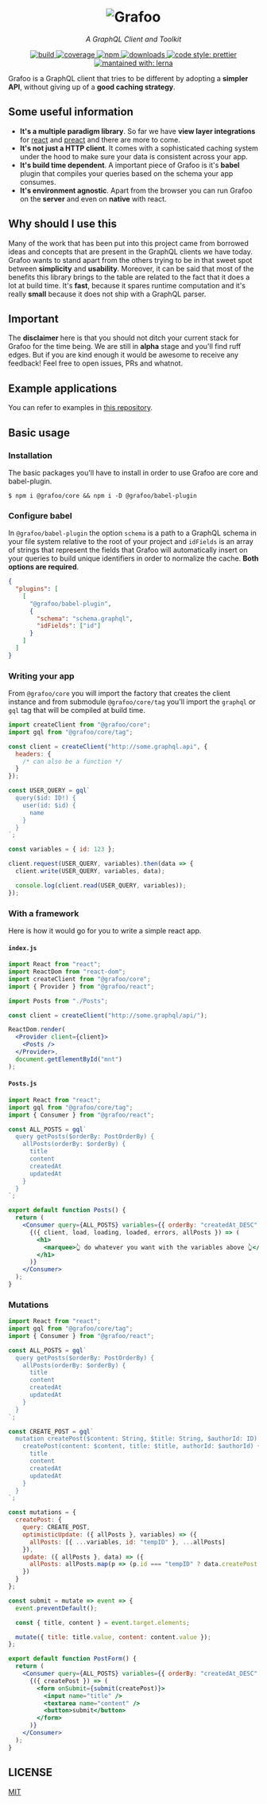 <h1 align=center>
  <img
    src=https://raw.githubusercontent.com/grafoojs/grafoo/master/logo.png
    alt=Grafoo
  />
</h1>

<p align=center><i>A GraphQL Client and Toolkit</i></p>

<p align=center>
  <a href=https://circleci.com/gh/grafoojs/grafoo>
    <img
      src=https://img.shields.io/circleci/project/github/grafoojs/grafoo/master.svg?label=build
      alt=build
    />
  </a>
  <a href=https://codecov.io/github/grafoojs/grafoo>
    <img
      src=https://img.shields.io/codecov/c/github/grafoojs/grafoo/master.svg
      alt="coverage"
    />
  </a>
  <a href=https://github.com/grafoojs/grafoo>
    <img
      src=https://img.shields.io/npm/v/@grafoo/babel-plugin.svg
      alt=npm
    >
  </a>
  <a href=https://github.com/grafoojs/grafoo>
    <img
      src=https://img.shields.io/npm/dm/@grafoo/babel-plugin.svg
      alt=downloads
    >
  </a>
  <a href=https://prettier.io>
    <img
      src=https://img.shields.io/badge/code_style-prettier-ff69b4.svg
      alt="code style: prettier"
    />
  </a>
  <a href=https://lernajs.io>
    <img
      src=https://img.shields.io/badge/maintained%20with-lerna-cc00ff.svg
      alt="mantained with: lerna"
    />
  </a>
</p>

Grafoo is a GraphQL client that tries to be different by adopting a **simpler API**, without giving up of a **good caching strategy**.

## Some useful information

- **It's a multiple paradigm library**. So far we have **view layer integrations** for [react](https://github.com/grafoojs/grafoo/tree/master/packages/react) and [preact](https://github.com/grafoojs/grafoo/tree/master/packages/preact) and there are more to come.
- **It's not just a HTTP client**. It comes with a sophisticated caching system under the hood to make sure your data is consistent across your app.
- **It's build time dependent**. A important piece of Grafoo is it's **babel** plugin that compiles your queries based on the schema your app consumes.
- **It's environment agnostic**. Apart from the browser you can run Grafoo on the **server** and even on **native** with react.

## Why should I use this

Many of the work that has been put into this project came from borrowed ideas and concepts that are present in the GraphQL clients we have today. Grafoo wants to stand apart from the others trying to be in that sweet spot between **simplicity** and **usability**. Moreover, it can be said that most of the benefits this library brings to the table are related to the fact that it does a lot at build time. It's **fast**, because it spares runtime computation and it's really **small** because it does not ship with a GraphQL parser.

## Important

The **disclaimer** here is that you should not ditch your current stack for Grafoo for the time being. We are still in **alpha** stage and you'll find ruff edges. But if you are kind enough it would be awesome to receive any feedback! Feel free to open issues, PRs and whatnot.

## Example applications

You can refer to examples in [this repository](https://github.com/grafoojs/grafoo-examples).

## Basic usage

### Installation

The basic packages you'll have to install in order to use Grafoo are core and babel-plugin.

```
$ npm i @grafoo/core && npm i -D @grafoo/babel-plugin
```

### Configure babel

In `@grafoo/babel-plugin` the option `schema` is a path to a GraphQL schema in your file system relative to the root of your project and `idFields` is an array of strings that represent the fields that Grafoo will automatically insert on your queries to build unique identifiers in order to normalize the cache. **Both options are required**.

```json
{
  "plugins": [
    [
      "@grafoo/babel-plugin",
      {
        "schema": "schema.graphql",
        "idFields": ["id"]
      }
    ]
  ]
}
```

### Writing your app

From `@grafoo/core` you will import the factory that creates the client instance and from submodule `@grafoo/core/tag` you'll import the `graphql` or `gql` tag that will be compiled at build time.

```js
import createClient from "@grafoo/core";
import gql from "@grafoo/core/tag";

const client = createClient("http://some.graphql.api", {
  headers: {
    /* can also be a function */
  }
});

const USER_QUERY = gql`
  query($id: ID!) {
    user(id: $id) {
      name
    }
  }
`;

const variables = { id: 123 };

client.request(USER_QUERY, variables).then(data => {
  client.write(USER_QUERY, variables, data);

  console.log(client.read(USER_QUERY, variables));
});
```

### With a framework

Here is how it would go for you to write a simple react app.

#### `index.js`

```jsx
import React from "react";
import ReactDom from "react-dom";
import createClient from "@grafoo/core";
import { Provider } from "@grafoo/react";

import Posts from "./Posts";

const client = createClient("http://some.graphql/api/");

ReactDom.render(
  <Provider client={client}>
    <Posts />
  </Provider>,
  document.getElementById("mnt")
);
```

#### `Posts.js`

```jsx
import React from "react";
import gql from "@grafoo/core/tag";
import { Consumer } from "@grafoo/react";

const ALL_POSTS = gql`
  query getPosts($orderBy: PostOrderBy) {
    allPosts(orderBy: $orderBy) {
      title
      content
      createdAt
      updatedAt
    }
  }
`;

export default function Posts() {
  return (
    <Consumer query={ALL_POSTS} variables={{ orderBy: "createdAt_DESC" }}>
      {({ client, load, loading, loaded, errors, allPosts }) => (
        <h1>
          <marquee>👆 do whatever you want with the variables above 👆</marquee>
        </h1>
      )}
    </Consumer>
  );
}
```

### Mutations

```jsx
import React from "react";
import gql from "@grafoo/core/tag";
import { Consumer } from "@grafoo/react";

const ALL_POSTS = gql`
  query getPosts($orderBy: PostOrderBy) {
    allPosts(orderBy: $orderBy) {
      title
      content
      createdAt
      updatedAt
    }
  }
`;

const CREATE_POST = gql`
  mutation createPost($content: String, $title: String, $authorId: ID) {
    createPost(content: $content, title: $title, authorId: $authorId) {
      title
      content
      createdAt
      updatedAt
    }
  }
`;

const mutations = {
  createPost: {
    query: CREATE_POST,
    optimisticUpdate: ({ allPosts }, variables) => ({
      allPosts: [{ ...variables, id: "tempID" }, ...allPosts]
    }),
    update: ({ allPosts }, data) => ({
      allPosts: allPosts.map(p => (p.id === "tempID" ? data.createPost : p))
    })
  }
};

const submit = mutate => event => {
  event.preventDefault();

  const { title, content } = event.target.elements;

  mutate({ title: title.value, content: content.value });
};

export default function PostForm() {
  return (
    <Consumer query={ALL_POSTS} variables={{ orderBy: "createdAt_DESC" }} mutations={mutations}>
      {({ createPost }) => (
        <form onSubmit={submit(createPost)}>
          <input name="title" />
          <textarea name="content" />
          <button>submit</button>
        </form>
      )}
    </Consumer>
  );
}
```

## LICENSE

[MIT](https://github.com/grafoojs/grafoo/blob/master/LICENSE)

